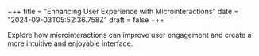 +++
title = "Enhancing User Experience with Microinteractions"
date = "2024-09-03T05:52:36.758Z"
draft = false
+++

  Explore how microinteractions can improve user engagement and create a more intuitive and enjoyable interface.
        